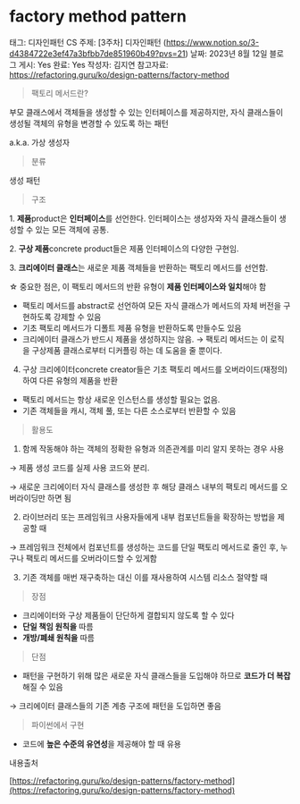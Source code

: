 # factory method pattern

태그: 디자인패턴
CS 주제: [3주차] 디자인패턴 (https://www.notion.so/3-d4384722e3ef47a3bfbb7de851960b49?pvs=21)
날짜: 2023년 8월 12일
블로그 게시: Yes
완료: Yes
작성자: 김지연
참고자료: https://refactoring.guru/ko/design-patterns/factory-method

> 팩토리 메서드란?
> 

부모 클래스에서 객체들을 생성할 수 있는 인터페이스를 제공하지만, 자식 클래스들이 생성될 객체의 유형을 변경할 수 있도록 하는 패턴

a.k.a. 가상 생성자

> 분류
> 

생성 패턴

> 구조
> 

1. **제품**product은 **인터페이스**를 선언한다. 인터페이스는 생성자와 자식 클래스들이 생성할 수 있는 모든 객체에 공통.

2. **구상 제품**concrete product들은 제품 인터페이스의 다양한 구현임.

3. **크리에이터 클래스**는 새로운 제품 객체들을 반환하는 팩토리 메서드를 선언함.

☆ 중요한 점은, 이 팩토리 메서드의 반환 유형이 **제품 인터페이스와 일치**해야 함

- 팩토리 메서드를 abstract로 선언하여 모든 자식 클래스가 메서드의 자체 버전을 구현하도록 강제할 수 있음
- 기초 팩토리 메서드가 디폴트 제품 유형을 반환하도록 만들수도 있음
- 크리에이터 클래스가 반드시 제품을 생성하지는 않음. → 팩토리 메서드는 이 로직을 구상제품 클래스로부터 디커플링 하는 데 도움을 줄 뿐이다.

4. 구상 크리에이터concrete creator들은 기초 팩토리 메서드를 오버라이드(재정의)하여 다른 유형의 제품을 반환

- 팩토리 메서드는 항상 새로운 인스턴스를 생성할 필요는 없음.
- 기존 객체들을 캐시, 객체 풀, 또는 다른 소스로부터 반환할 수 있음

> 활용도
> 

1) 함께 작동해야 하는 객체의 정확한 유형과 의존관계를 미리 알지 못하는 경우 사용

→ 제품 생성 코드를 실제 사용 코드와 분리.

→ 새로운 크리에이터 자식 클래스를 생성한 후 해당 클래스 내부의 팩토리 메서드를 오버라이딩만 하면 됨

2) 라이브러리 또는 프레임워크 사용자들에게 내부 컴포넌트들을 확장하는 방법을 제공할 때

→ 프레임워크 전체에서 컴포넌트를 생성하는 코드를 단일 팩토리 메서드로 줄인 후, 누구나 팩토리 메서드를 오버라이드할 수 있게함

3) 기존 객체를 매번 재구축하는 대신 이를 재사용하여 시스템 리소스 절약할 때

> 장점
> 
- 크리에이터와 구상 제품들이 단단하게 결합되지 않도록 할 수 있다
- **단일 책임 원칙을** 따름
- **개방/폐쇄 원칙을** 따름

> 단점
> 
- 패턴을 구현하기 위해 많은 새로운 자식 클래스들을 도입해야 하므로 **코드가 더 복잡**해질 수 있음

→ 크리에이터 클래스들의 기존 계층 구조에 패턴을 도입하면 좋음

> 파이썬에서 구현
> 
- 코드에 **높은 수준의 유연성**을 제공해야 할 때 유용

내용출처

[https://refactoring.guru/ko/design-patterns/factory-method](https://refactoring.guru/ko/design-patterns/factory-method)